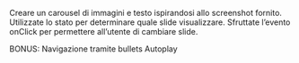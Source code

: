 Creare un carousel di immagini e testo ispirandosi allo screenshot fornito.
Utilizzate lo stato per determinare quale slide visualizzare.
Sfruttate l’evento onClick per permettere all’utente di cambiare slide.

BONUS:
Navigazione tramite bullets
Autoplay
